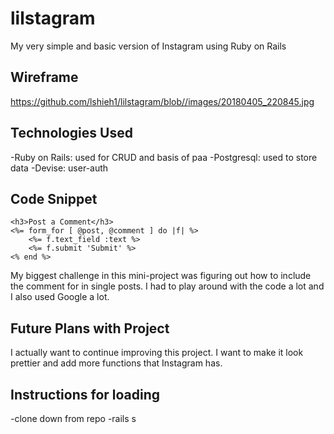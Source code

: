 # lilstagram

My very simple and basic version of Instagram using Ruby on Rails

## Wireframe
https://github.com/lshieh1/lilstagram/blob//images/20180405_220845.jpg

## Technologies Used
-Ruby on Rails: used for CRUD and basis of paa
-Postgresql: used to store data
-Devise: user-auth

## Code Snippet

```
<h3>Post a Comment</h3>
<%= form_for [ @post, @comment ] do |f| %>
    <%= f.text_field :text %>
    <%= f.submit 'Submit' %>
<% end %>
```

My biggest challenge in this mini-project was figuring out how to include the comment for in single posts. I had to play around with the code a lot and I also used Google a lot.

## Future Plans with Project
I actually want to continue improving this project.  I want to make it look prettier and add more functions that Instagram has. 

## Instructions for loading
-clone down from repo
-rails s


